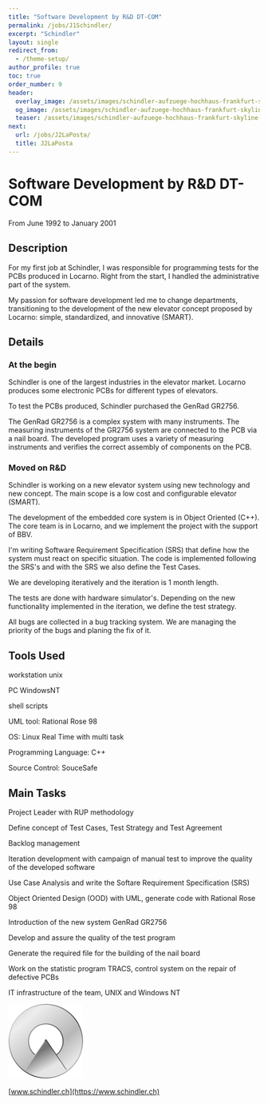 ```yaml
---
title: "Software Development by R&D DT-COM"
permalink: /jobs/J1Schindler/
excerpt: "Schindler"
layout: single
redirect_from:
  - /theme-setup/
author_profile: true
toc: true
order_number: 9
header:
  overlay_image: /assets/images/schindler-aufzuege-hochhaus-frankfurt-skyline-1.jpg
  og_image: /assets/images/schindler-aufzuege-hochhaus-frankfurt-skyline-1.jpg
  teaser: /assets/images/schindler-aufzuege-hochhaus-frankfurt-skyline-1.jpg
next:
  url: /jobs/J2LaPosta/
  title: J2LaPosta
---
```


# Software Development by R&D DT-COM

From  June 1992 to January 2001

## Description
For my first job at Schindler, I was responsible for programming tests for the PCBs produced in Locarno. Right from the start, I handled the administrative part of the system. 

My passion for software development led me to change departments, transitioning to the development of the new elevator concept proposed by Locarno: simple, standardized, and innovative (SMART).

## Details

### At the begin
Schindler is one of the largest industries in the elevator market.
Locarno produces some electronic PCBs for different types of elevators.

To test the PCBs produced, Schindler purchased the GenRad GR2756.

The GenRad GR2756 is a complex system with many instruments.
The measuring instruments of the GR2756 system are connected to the PCB via a nail board.
The developed program uses a variety of measuring instruments and verifies the correct assembly of components on the PCB.

### Moved on R&D
Schindler is working on a new elevator system using new technology and new concept. 
The main scope is a low cost and configurable elevator (SMART).

The development of the embedded core system is in Object Oriented (C++). 
The core team is in Locarno, and we implement the project with the support of BBV.

I'm writing Software Requirement Specification (SRS) that define how the system must react on specific situation.
The code is implemented following the SRS's and with the SRS we also define the Test Cases.

We are developing iteratively and the iteration is 1 month length.

The tests are done with hardware simulator's. 
Depending on the new functionality implemented in the iteration, we define the test strategy.

All bugs are collected in a bug tracking system. 
We are managing the priority of the bugs and planing the fix of it.

## Tools Used
workstation unix

PC WindowsNT

shell scripts

UML tool: Rational Rose 98

OS: Linux Real Time with multi task

Programming Language: C++

Source Control: SouceSafe

## Main Tasks
Project Leader with RUP methodology

Define concept of Test Cases, Test Strategy and Test Agreement

Backlog management

Iteration development with campaign of manual test to improve the quality of the developed software

Use Case Analysis and write the Softare Requirement Specification (SRS)

Object Oriented Design (OOD) with UML, generate code with Rational Rose 98

Introduction of the new system GenRad GR2756

Develop and assure the quality of the test program

Generate the required file for the building of the nail board

Work on the statistic program TRACS, control system on the repair of defective PCBs

IT infrastructure of the team, UNIX and Windows NT


![Schindler](/assets/images/schindler-hd-logo-thumbnail.png)

[www.schindler.ch](https://www.schindler.ch)



